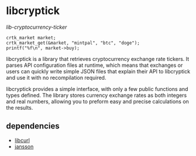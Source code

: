 # libcryptick

*lib-cryptocurrency-ticker*

	crtk_market market;
	crtk_market_get(&market, "mintpal", "btc", "doge");
	printf("%f\n", market->buy);

libcryptick is a library that retrieves cryptocurrency exchange rate tickers. It parses API configuration files at runtime, which means that exchanges or users can quickly write simple JSON files that explain their API to libcryptick and use it with no recompilation required.

libcryptick provides a simple interface, with only a few public functions and types defined. The library stores currency exchange rates as both integers and real numbers, allowing you to preform easy and precise calculations on the results.

## dependencies

* [libcurl](http://curl.haxx.se/libcurl/)
* [jansson](http://www.digip.org/jansson/)
